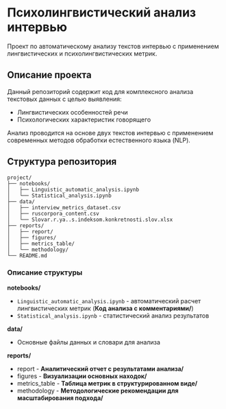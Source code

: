 # Психолингвистический анализ интервью

Проект по автоматическому анализу текстов интервью с применением лингвистических и психолингвистических метрик.

## Описание проекта

Данный репозиторий содержит код для комплексного анализа текстовых данных с целью выявления:
- Лингвистических особенностей речи
- Психологических характеристик говорящего

Анализ проводится на основе двух текстов интервью с применением современных методов обработки естественного языка (NLP).


## Структура репозитория

```tree
project/
├── notebooks/
│   ├── Linguistic_automatic_analysis.ipynb
│   └── Statistical_analysis.ipynb
├── data/
│   ├── interview_metrics_dataset.csv
│   ├── ruscorpora_content.csv
│   └── Slovar.r.ya..s.indeksom.konkretnosti.slov.xlsx
├── reports/
│   ├── report/
│   ├── figures/
│   ├── metrics_table/
│   └── methodology/
└── README.md
```

### Описание структуры

**notebooks/**
- `Linguistic_automatic_analysis.ipynb` - автоматический расчет лингвистических метрик (**Код анализа с комментариями/**)
- `Statistical_analysis.ipynb` - статистический анализ результатов

**data/**
- Основные файлы данных и словари для анализа

**reports/**
- report - **Аналитический отчет с результатами анализа/**
- figures - **Визуализации основных находок/**
- metrics_table - **Таблица метрик в структурированном виде/**
- methodology - **Методологические рекомендации для масштабирования подхода/**
